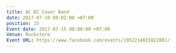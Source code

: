 ```yaml
---
title: AC DC Cover Band
date: 2017-07-10 08:02:00 +07:00
position: 15
Event date: 2017-07-15 00:00:00 +07:00
Venue: Rockstore
Event URL: https://www.facebook.com/events/1952214015022081/
---
```


